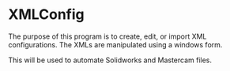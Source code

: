 # XMLConfig
The purpose of this program is to create, edit, or import XML configurations. The XMLs are manipulated using a windows form.

This will be used to automate Solidworks and Mastercam files.

